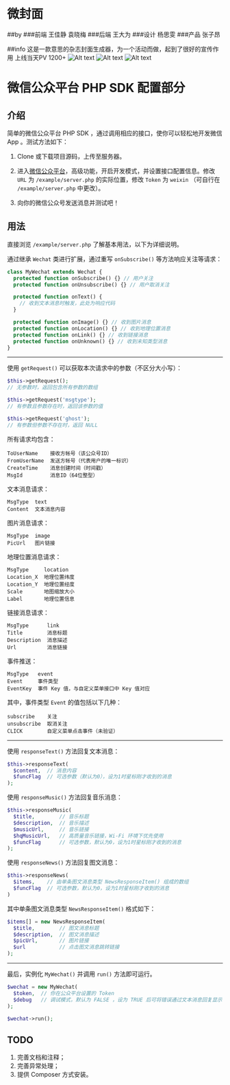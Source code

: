 微封面
=====

##by 
###前端 王佳静 袁晓梅
###后端 王大为 
###设计 杨思雯 
###产品 张子昂

##info
这是一款意思的杂志封面生成器，为一个活动而做，起到了很好的宣传作用
上线当天PV 1200+
![Alt text](pv.png)
![Alt text](ep.png)
![Alt text](make.png)






微信公众平台 PHP SDK 配置部分
====

介绍
-----
简单的微信公众平台 PHP SDK ，通过调用相应的接口，使你可以轻松地开发微信 App 。测试方法如下：

  1. Clone 或下载项目源码，上传至服务器。

  2. 进入[微信公众平台](https://mp.weixin.qq.com/)，高级功能，开启开发模式，并设置接口配置信息。修改 `URL` 为 `/example/server.php` 的实际位置，修改 `Token` 为 `weixin` （可自行在 `/example/server.php` 中更改）。

  3. 向你的微信公众号发送消息并测试吧！

用法
-----

直接浏览 `/example/server.php` 了解基本用法，以下为详细说明。

通过继承 `Wechat` 类进行扩展，通过重写 `onSubscribe()` 等方法响应关注等请求：

```php
class MyWechat extends Wechat {
  protected function onSubscribe() {} // 用户关注
  protected function onUnsubscribe() {} // 用户取消关注

  protected function onText() {
    // 收到文本消息时触发，此处为响应代码
  }

  protected function onImage() {} // 收到图片消息
  protected function onLocation() {} // 收到地理位置消息
  protected function onLink() {} // 收到链接消息
  protected function onUnknown() {} // 收到未知类型消息
}
```
-----

使用 `getRequest()` 可以获取本次请求中的参数（不区分大小写）：

```php
$this->getRequest();
// 无参数时，返回包含所有参数的数组

$this->getRequest('msgtype');
// 有参数且参数存在时，返回该参数的值

$this->getRequest('ghost');
// 有参数但参数不存在时，返回 NULL
```

所有请求均包含：

```
ToUserName    接收方帐号（该公众号ID）
FromUserName  发送方帐号（代表用户的唯一标识）
CreateTime    消息创建时间（时间戳）
MsgId         消息ID（64位整型）
```

文本消息请求：

```
MsgType  text
Content  文本消息内容
```

图片消息请求：

```
MsgType  image
PicUrl   图片链接
```

地理位置消息请求：

```
MsgType     location
Location_X  地理位置纬度
Location_Y  地理位置经度
Scale       地图缩放大小
Label       地理位置信息
```

链接消息请求：

```
MsgType      link
Title        消息标题
Description  消息描述
Url          消息链接
```

事件推送：

```
MsgType   event
Event     事件类型
EventKey  事件 Key 值，与自定义菜单接口中 Key 值对应
```

其中，事件类型 `Event` 的值包括以下几种：

```
subscribe    关注
unsubscribe  取消关注
CLICK        自定义菜单点击事件（未验证）
```
-----

使用 `responseText()` 方法回复文本消息：

```php
$this->responseText(
  $content,  // 消息内容
  $funcFlag  // 可选参数（默认为0），设为1时星标刚才收到的消息
);
```

使用 `responseMusic()` 方法回复音乐消息：

```php
$this->responseMusic(
  $title,        // 音乐标题
  $description,  // 音乐描述
  $musicUrl,     // 音乐链接
  $hqMusicUrl,   // 高质量音乐链接，Wi-Fi 环境下优先使用
  $funcFlag      // 可选参数，默认为0，设为1时星标刚才收到的消息
);
```

使用 `responseNews()` 方法回复图文消息：

```php
$this->responseNews(
  $items,    // 由单条图文消息类型 NewsResponseItem() 组成的数组
  $funcFlag  // 可选参数，默认为0，设为1时星标刚才收到的消息
)
```

其中单条图文消息类型 `NewsResponseItem()` 格式如下：

```php
$items[] = new NewsResponseItem(
  $title,        // 图文消息标题
  $description,  // 图文消息描述
  $picUrl,       // 图片链接
  $url           // 点击图文消息跳转链接
);
```
-----

最后，实例化 `MyWechat()` 并调用 `run()` 方法即可运行。

```php
$wechat = new MyWechat(
  $token,  // 你在公众平台设置的 Token
  $debug   // 调试模式，默认为 FALSE ，设为 TRUE 后可将错误通过文本消息回复显示
);

$wechat->run();
```

TODO
-----
1. 完善文档和注释；
2. 完善异常处理；
3. 提供 Composer 方式安装。
